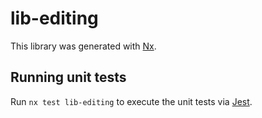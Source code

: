 # lib-editing

This library was generated with [Nx](https://nx.dev).

## Running unit tests

Run `nx test lib-editing` to execute the unit tests via [Jest](https://jestjs.io).

